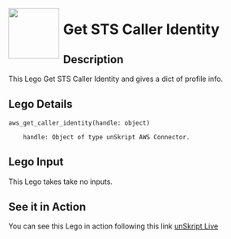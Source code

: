 [<img align="left" src="https://unskript.com/assets/favicon.png" width="100" height="100" style="padding-right: 5px">](https://unskript.com/assets/favicon.png) 
<h1>Get STS Caller Identity </h1>

## Description
This Lego Get STS Caller Identity and gives a dict of profile info.


## Lego Details

    aws_get_caller_identity(handle: object)

        handle: Object of type unSkript AWS Connector.

## Lego Input
This Lego takes take no inputs.


## See it in Action

You can see this Lego in action following this link [unSkript Live](https://unskript.com)
